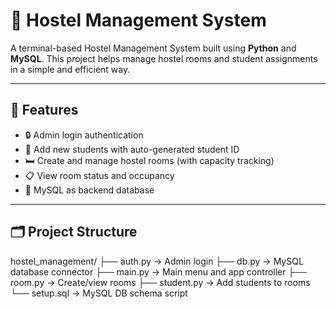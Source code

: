 # 🏨 Hostel Management System

A terminal-based Hostel Management System built using **Python** and **MySQL**. This project helps manage hostel rooms and student assignments in a simple and efficient way.

---

## 🚀 Features

- 🔒 Admin login authentication
- 🧍 Add new students with auto-generated student ID
- 🛏️ Create and manage hostel rooms (with capacity tracking)
- 📋 View room status and occupancy
- 💾 MySQL as backend database

---

## 🗂️ Project Structure

hostel_management/
├── auth.py → Admin login
├── db.py → MySQL database connector
├── main.py → Main menu and app controller
├── room.py → Create/view rooms
├── student.py → Add students to rooms
└── setup.sql → MySQL DB schema script


